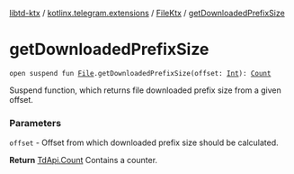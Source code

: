 [libtd-ktx](../../index.md) / [kotlinx.telegram.extensions](../index.md) / [FileKtx](index.md) / [getDownloadedPrefixSize](./get-downloaded-prefix-size.md)

# getDownloadedPrefixSize

`open suspend fun `[`File`](https://tdlibx.github.io/td/docs/org/drinkless/td/libcore/telegram/TdApi/File.html)`.getDownloadedPrefixSize(offset: `[`Int`](https://kotlinlang.org/api/latest/jvm/stdlib/kotlin/-int/index.html)`): `[`Count`](https://tdlibx.github.io/td/docs/org/drinkless/td/libcore/telegram/TdApi/Count.html)

Suspend function, which returns file downloaded prefix size from a given offset.

### Parameters

`offset` - Offset from which downloaded prefix size should be calculated.

**Return**
[TdApi.Count](https://tdlibx.github.io/td/docs/org/drinkless/td/libcore/telegram/TdApi/Count.html) Contains a counter.

